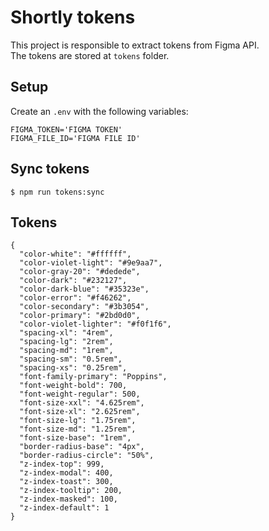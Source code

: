 # Shortly tokens

This project is responsible to extract tokens from Figma API.<br>
The tokens are stored at `tokens` folder.

## Setup

Create an `.env` with the following variables:

```
FIGMA_TOKEN='FIGMA TOKEN'
FIGMA_FILE_ID='FIGMA FILE ID'
```

## Sync tokens

```
$ npm run tokens:sync
```

## Tokens

```
{
  "color-white": "#ffffff",
  "color-violet-light": "#9e9aa7",
  "color-gray-20": "#dedede",
  "color-dark": "#232127",
  "color-dark-blue": "#35323e",
  "color-error": "#f46262",
  "color-secondary": "#3b3054",
  "color-primary": "#2bd0d0",
  "color-violet-lighter": "#f0f1f6",
  "spacing-xl": "4rem",
  "spacing-lg": "2rem",
  "spacing-md": "1rem",
  "spacing-sm": "0.5rem",
  "spacing-xs": "0.25rem",
  "font-family-primary": "Poppins",
  "font-weight-bold": 700,
  "font-weight-regular": 500,
  "font-size-xxl": "4.625rem",
  "font-size-xl": "2.625rem",
  "font-size-lg": "1.75rem",
  "font-size-md": "1.25rem",
  "font-size-base": "1rem",
  "border-radius-base": "4px",
  "border-radius-circle": "50%",
  "z-index-top": 999,
  "z-index-modal": 400,
  "z-index-toast": 300,
  "z-index-tooltip": 200,
  "z-index-masked": 100,
  "z-index-default": 1
}
```
